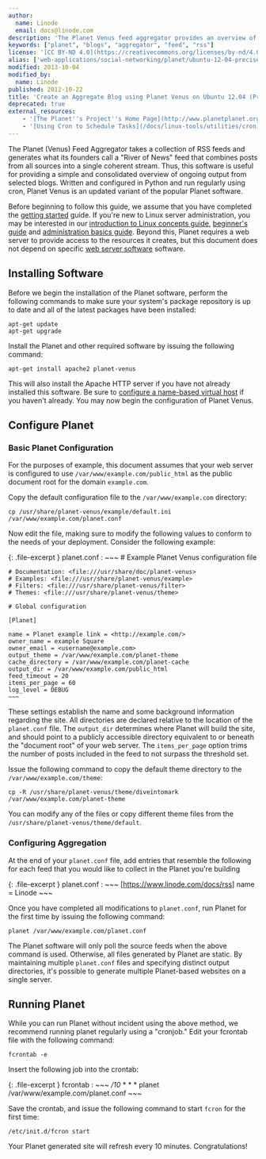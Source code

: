 ```yaml
---
author:
  name: Linode
  email: docs@linode.com
description: 'The Planet Venus feed aggregator provides an overview of a community by collecting all feeds produced by a community.'
keywords: ["planet", "blogs", "aggregator", "feed", "rss"]
license: '[CC BY-ND 4.0](https://creativecommons.org/licenses/by-nd/4.0)'
alias: ['web-applications/social-networking/planet/ubuntu-12-04-precise-pangolin/']
modified: 2013-10-04
modified_by:
  name: Linode
published: 2012-10-22
title: 'Create an Aggregate Blog using Planet Venus on Ubuntu 12.04 (Precise Pangolin)'
deprecated: true
external_resources:
    - '[The Planet''s Project''s Home Page](http://www.planetplanet.org)'
    - '[Using Cron to Schedule Tasks](/docs/linux-tools/utilities/cron)'
---
```


The Planet (Venus) Feed Aggregator takes a collection of RSS feeds and generates what its founders call a "River of News" feed that combines posts from all sources into a single coherent stream. Thus, this software is useful for providing a simple and consolidated overview of ongoing output from selected blogs. Written and configured in Python and run regularly using cron, Planet Venus is an updated variant of the popular Planet software.

Before beginning to follow this guide, we assume that you have completed the [getting started](/docs/getting-started/) guide. If you're new to Linux server administration, you may be interested in our [introduction to Linux concepts guide](/docs/tools-reference/introduction-to-linux-concepts/), [beginner's guide](/docs/beginners-guide/) and [administration basics guide](/docs/using-linux/administration-basics). Beyond this, Planet requires a web server to provide access to the resources it creates, but this document does not depend on specific [web server software](/docs/web-servers/) software.

## Installing Software

Before we begin the installation of the Planet software, perform the following commands to make sure your system's package repository is up to date and all of the latest packages have been installed:

    apt-get update
    apt-get upgrade

Install the Planet and other required software by issuing the following command:

    apt-get install apache2 planet-venus

This will also install the Apache HTTP server if you have not already installed this software. Be sure to [configure a name-based virtual host](/docs/lamp-guides/ubuntu-12.04-precise-pangolin#sph_install-and-configure-the-apache-web-server) if you haven't already. You may now begin the configuration of Planet Venus.

## Configure Planet

### Basic Planet Configuration

For the purposes of example, this document assumes that your web server is configured to use `/var/www/example.com/public_html` as the public document root for the domain `example.com`.

Copy the default configuration file to the `/var/www/example.com` directory:

    cp /usr/share/planet-venus/example/default.ini /var/www/example.com/planet.conf

Now edit the file, making sure to modify the following values to conform to the needs of your deployment. Consider the following example:

{: .file-excerpt }
planet.conf
:   ~~~
    # Example Planet Venus configuration file

    # Documentation: <file:///usr/share/doc/planet-venus>
    # Examples: <file:///usr/share/planet-venus/example>
    # Filters: <file:///usr/share/planet-venus/filter>
    # Themes: <file:///usr/share/planet-venus/theme>

    # Global configuration

    [Planet]

    name = Planet example link = <http://example.com/>
    owner_name = example Square
    owner_email = <username@example.com>
    output_theme = /var/www/example.com/planet-theme
    cache_directory = /var/www/example.com/planet-cache
    output_dir = /var/www/example.com/public_html
    feed_timeout = 20
    items_per_page = 60
    log_level = DEBUG
    ~~~

These settings establish the name and some background information regarding the site. All directories are declared relative to the location of the `planet.conf` file. The `output_dir` determines where Planet will build the site, and should point to a publicly accessible directory equivalent to or beneath the "document root" of your web server. The `items_per_page` option trims the number of posts included in the feed to not surpass the threshold set.

Issue the following command to copy the default theme directory to the `/var/www/example.com/theme`:

    cp -R /usr/share/planet-venus/theme/diveintomark /var/www/example.com/planet-theme

You can modify any of the files or copy different theme files from the `/usr/share/planet-venus/theme/default`.

### Configuring Aggregation

At the end of your `planet.conf` file, add entries that resemble the following for each feed that you would like to collect in the Planet you're building

{: .file-excerpt }
planet.conf
:   ~~~
    [<https://www.linode.com/docs/rss>]
    name = Linode
    ~~~

Once you have completed all modifications to `planet.conf`, run Planet for the first time by issuing the following command:

    planet /var/www/example.com/planet.conf

The Planet software will only poll the source feeds when the above command is used. Otherwise, all files generated by Planet are static. By maintaining multiple `planet.conf` files and specifying distinct output directories, it's possible to generate multiple Planet-based websites on a single server.

## Running Planet

While you can run Planet without incident using the above method, we recommend running planet regularly using a "cronjob." Edit your fcrontab file with the following command:

    fcrontab -e

Insert the following job into the crontab:

{: .file-excerpt }
fcrontab
:   ~~~
    */10* * * * planet /var/www/example.com/planet.conf
    ~~~

Save the crontab, and issue the following command to start `fcron` for the first time:

    /etc/init.d/fcron start 

Your Planet generated site will refresh every 10 minutes. Congratulations!